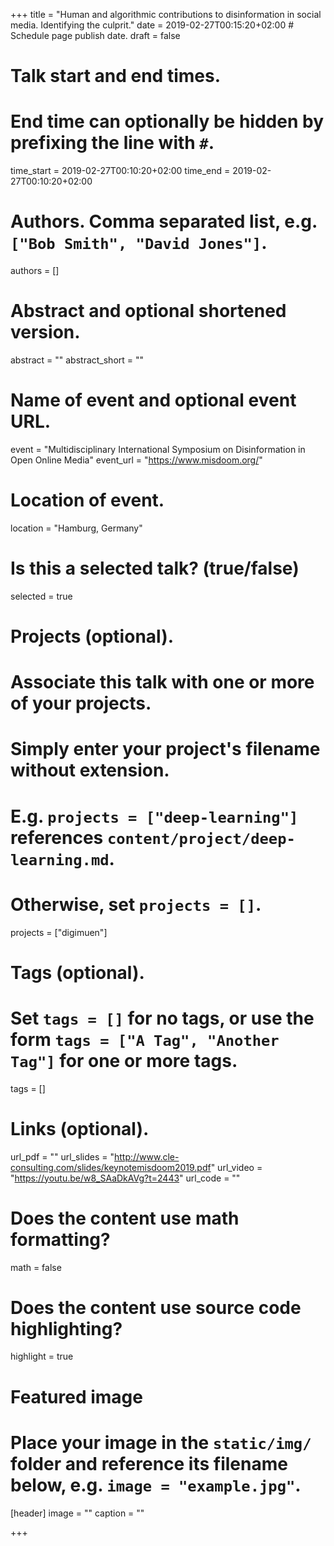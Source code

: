 +++
title = "Human and algorithmic contributions to disinformation in social media. Identifying the culprit."
date = 2019-02-27T00:15:20+02:00  # Schedule page publish date.
draft = false

# Talk start and end times.
#   End time can optionally be hidden by prefixing the line with `#`.
time_start = 2019-02-27T00:10:20+02:00
time_end = 2019-02-27T00:10:20+02:00

# Authors. Comma separated list, e.g. `["Bob Smith", "David Jones"]`.
authors = []

# Abstract and optional shortened version.
abstract = ""
abstract_short = ""

# Name of event and optional event URL.
event = "Multidisciplinary International Symposium on Disinformation in Open Online Media"
event_url = "https://www.misdoom.org/"

# Location of event.
location = "Hamburg, Germany"

# Is this a selected talk? (true/false)
selected = true

# Projects (optional).
#   Associate this talk with one or more of your projects.
#   Simply enter your project's filename without extension.
#   E.g. `projects = ["deep-learning"]` references `content/project/deep-learning.md`.
#   Otherwise, set `projects = []`.
projects = ["digimuen"]

# Tags (optional).
#   Set `tags = []` for no tags, or use the form `tags = ["A Tag", "Another Tag"]` for one or more tags.
tags = []

# Links (optional).
url_pdf = ""
url_slides = "http://www.cle-consulting.com/slides/keynotemisdoom2019.pdf"
url_video = "https://youtu.be/w8_SAaDkAVg?t=2443"
url_code = ""

# Does the content use math formatting?
math = false

# Does the content use source code highlighting?
highlight = true

# Featured image
# Place your image in the `static/img/` folder and reference its filename below, e.g. `image = "example.jpg"`.
[header]
image = ""
caption = ""

+++
